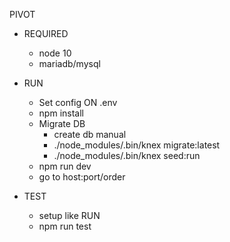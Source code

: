 PIVOT
- REQUIRED
	- node 10
	- mariadb/mysql

- RUN
	- Set config ON .env
	- npm install
	- Migrate DB
		- create db manual
		- ./node_modules/.bin/knex migrate:latest
		- ./node_modules/.bin/knex seed:run
	- npm run dev
  - go to host:port/order
- TEST
	- setup like RUN
	- npm run test
